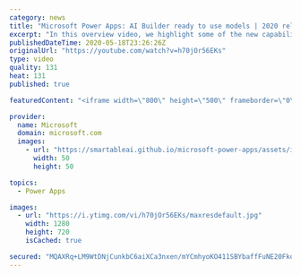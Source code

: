 ```yaml
---
category: news
title: "Microsoft Power Apps: AI Builder ready to use models | 2020 release wave 1 overview"
excerpt: "In this overview video, we highlight some of the new capabilities included in the latest update to Microsoft Power Apps, AI Builder ready to use models.     Here are the capabilities covered:   • Entity extraction helps you by identifying and extracting people, dates, places, locations, etc. from text"
publishedDateTime: 2020-05-18T23:26:26Z
originalUrl: "https://youtube.com/watch?v=h70jOr56EKs"
type: video
quality: 131
heat: 131
published: true

featuredContent: "<iframe width=\"800\" height=\"500\" frameborder=\"0\" src=\"https://www.youtube.com/embed/h70jOr56EKs\" allow=\"accelerometer; autoplay; encrypted-media; gyroscope; picture-in-picture\" allowfullscreen></iframe>"

provider:
  name: Microsoft
  domain: microsoft.com
  images:
    - url: "https://smartableai.github.io/microsoft-power-apps/assets/images/organizations/microsoft.com-50x50.jpg"
      width: 50
      height: 50

topics:
  - Power Apps

images:
  - url: "https://i.ytimg.com/vi/h70jOr56EKs/maxresdefault.jpg"
    width: 1280
    height: 720
    isCached: true

secured: "MQAXRq+LM9WtDNjCunkbC6aiXCa3nxen/mYCmhyoKO411SBYbaffFuNE20Fkqw/0ZoReL/NTxE/XydUUgXknswrw1OD9OAifCITQ0n/Xq5kcZpvQ7l93f7mCqtdiG32cOiN/3EBEQCMi9yaO1QVCEibYwmjVQVoJ65POlmQYjD+l2fGYzIJGjHmXSwvlSxJV9U72+uwgF8iJP09KbujvLcy65maImjjG7eZCRSk642b2Tu33OgVTUYHIwq5euVe/OmQ7VB7S2IW0F94rlaAxSfV8zarVPajRKtwyzjH2XRMWh8fbEblO32Hq+EpXNf8jqUIRqPX6JBcLLRC7GNPoImgd0P8a8U7d5sKwgcN8U8ZBqp6KyQz1ik/0zXF+zsMoDyEYwSzK9+OLEH1nhlaF+w8Y3Pb2aFRYExx5vCwzyAf6RGiiSjEQYVd081WcBkVX;6Jhjh8+isgKQOA/fR+6Zhw=="
---
```



